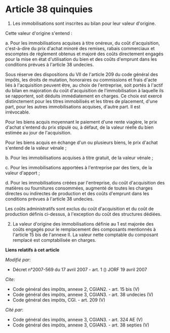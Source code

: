 # Article 38 quinquies

1. Les immobilisations sont inscrites au bilan pour leur valeur d'origine. 

Cette valeur d'origine s'entend : 

a. Pour les immobilisations acquises à titre onéreux, du coût d'acquisition, c'est-à-dire du prix d'achat minoré des remises,
rabais commerciaux et escomptes de règlement obtenus et majoré des coûts directement engagés pour la mise en état
d'utilisation du bien et des coûts d'emprunt dans les conditions prévues à l'article 38 undecies. 

Sous réserve des dispositions du VII de l'article 209 du code général des impôts, les droits de mutation, honoraires ou
commissions et frais d'acte liés à l'acquisition peuvent être, au choix de l'entreprise, soit portés à l'actif du bilan en
majoration du coût d'acquisition de l'immobilisation à laquelle ils se rapportent, soit déduits immédiatement en charges. Ce
choix est exercé distinctement pour les titres immobilisés et les titres de placement, d'une part, pour les autres
immobilisations acquises, d'autre part. Il est irrévocable. 

Pour les biens acquis moyennant le paiement d'une rente viagère, le prix d'achat s'entend du prix stipulé ou, à défaut, de la
valeur réelle du bien estimée au jour de l'acquisition. 

Pour les biens acquis en échange d'un ou plusieurs biens, le prix d'achat s'entend de la valeur vénale ; 

b. Pour les immobilisations acquises à titre gratuit, de la valeur vénale ; 

c. Pour les immobilisations apportées à l'entreprise par des tiers, de la valeur d'apport ; 

d. Pour les immobilisations créées par l'entreprise, du coût d'acquisition des matières ou fournitures consommées, augmenté
de toutes les charges directes ou indirectes de production et des coûts d'emprunt dans les conditions prévues à l'article 38
undecies. 

Les coûts administratifs sont exclus du coût d'acquisition et du coût de production définis ci-dessus, à l'exception du coût
des structures dédiées. 

2. La valeur d'origine des immobilisations définie au 1 est majorée des coûts engagés pour le remplacement des composants
mentionnés à l'article 15 bis de l'annexe II. La valeur nette comptable du composant remplacé est comptabilisée en charges.

**Liens relatifs à cet article**

_Modifié par_:

  - Décret n°2007-569 du 17 avril 2007 - art. 1 () JORF 19 avril 2007

_Cite_:

  - Code général des impôts, annexe 2, CGIAN2. - art. 15 bis (V)
  - Code général des impôts, annexe 3, CGIAN3. - art. 38 undecies (V)
  - Code général des impôts, CGI. - art. 209 (V)

_Cité par_:

  - Code général des impôts, annexe 3, CGIAN3. - art. 324 AE (V)
  - Code général des impôts, annexe 3, CGIAN3. - art. 38 septies (V)
